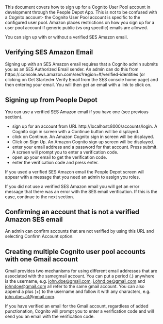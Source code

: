 This document covers how to sign up for a Cognito User Pool account in development through the People Depot
App.  This is not to be confused with a Cognito account- the Cognito User Pool account is specific to the configured user pool.  Amazon places restrictions on how you sign up for a user pool account if generic public (vs org specific) emails are allowed.

You can sign up with or without a verified SES Amazon email.  

## Verifying SES Amazon Email

Signing up with an SES Amazon email requires that a Cognito admin submits you as an SES Authorized Email sender.  An admin can do this from https://<region>.console.aws.amazon.com/ses?region=<region>#/verified-identities (or clicking on Get Started=> Verify Email from the SES console home page) and then 
entering your email.  You will then get an email with a link to click on.  

## Signing up from People Depot
You can use a verified SES Amazon email if you have one (see previous section).

  - sign up for an account from URL http://localhost:8000/accounts/login.  A Cognito sign in screen with a Continue button will be displayed.
  - click on Continue.  An Amazon Cognito sign in screen will be displayed.
  - Click on Sign Up.  An Amazon Cognito sign up screen will be displayed.  
  - enter your email address and a password for that account.  Press submit.  A screen will prompt you to enter a verification code.
  - open up your email to get the verification code.
  - enter the verification code and press enter.

If you used a verified SES Amazon email the People Depot screen will appear with a message that you need an admin to assign you roles.

If you did not use a verified SES Amazon email you will get an error message that there was an error with the SES email verification.  If this is the case, continue to the next section.

## Confirming an account that is not a verified Amazon SES email
An admin can confirm accounts that are not verified by using this URL and selecting Confirm Account option.

## Creating multiple Cognito user pool accounts with one Gmail account
Gmail provides two mechanisms for using different email addresses that are associated with the samegmail account.  You can put a period (.) anywhere is the username, e.g. john.doe@gmail.com, j.ohnd.oe@gmail.com and johndoe@gmail.com all refer to the same gmail account.  You can also append a plus (+) to the username and follow it with any characters, e.g. john.doe+a1@gmail.com.  

If you have verified an email for the Gmail account, regardless of added punctionation, Cognito will prompt you to enter a verification code and will send you an email with the verification code.


